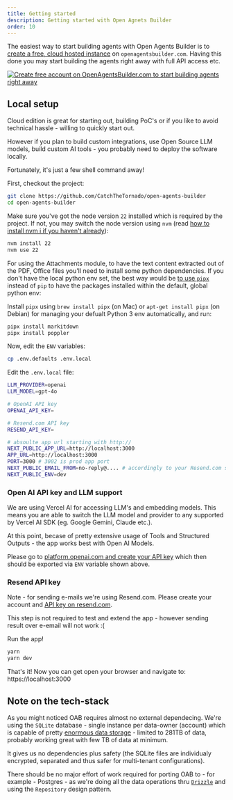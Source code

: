 ```yaml
---
title: Getting started
description: Getting started with Open Agnets Builder
order: 10
---
```


The easiest way to start building agents with Open Agents Builder is to [create a free, cloud hosted instance](https://openagentsbuilder.com) on `openagentsbuilder.com`. Having this done you may start building the agents right away with full API access etc.

<a href="https://openagentsbuilder.com"><Image alt="Create free account on OpenAgentsBuilder.com to start building agents right away" src="../../../assets/register.png" /></a>


## Local setup

Cloud edition is great for starting out, building PoC's or if you like to avoid technical hassle - willing to quickly start out. 

However if you plan to build custom integrations, use Open Source LLM models, build custom AI tools - you probably need to deploy the software locally.

Fortunately, it's just a few shell command away!

First, checkout the project:

```bash
git clone https://github.com/CatchTheTornado/open-agents-builder
cd open-agents-builder
```

Make sure you've got the node version `22` installed which is required by the project. If not, you may switch the node version using `nvm` (read [how to install nvm i if you haven't already](https://github.com/nvm-sh/nvm)):

```bash
nvm install 22
nvm use 22
```

For using the Attachments module, to have the text content extracted out of the PDF, Office files you'll need to install some python dependencies. If you don't have the local python env set, the best way would be [to use `pipx`](https://github.com/pypa/pipx) instead of `pip` to have the packages installed within the default, global python env:

Install `pipx` using `brew install pipx` (on Mac) or `apt-get install pipx` (on Debian) for managing your defualt Python 3 env automatically, and run:

```bash
pipx install markitdown
pipx install poppler
```


Now, edit the `ENV` variables:

```bash
cp .env.defaults .env.local
```

Edit the `.env.local` file:

```bash
LLM_PROVIDER=openai
LLM_MODEL=gpt-4o

# OpenAI API key
OPENAI_API_KEY=

# Resend.com API key
RESEND_API_KEY=

# absoulte app url starting with http://
NEXT_PUBLIC_APP_URL=http://localhost:3000
APP_URL=http://localhost:3000
PORT=3000 # 3002 is prod app port
NEXT_PUBLIC_EMAIL_FROM=no-reply@.... # accordingly to your Resend.com settings
NEXT_PUBLIC_ENV=dev
```

### Open AI API key and LLM support

We are using Vercel AI for accessing LLM's and embedding models. This means you are able to switch the LLM model and provider to any supported by Vercel AI SDK (eg. Google Gemini, Claude etc.).

At this point, becase of pretty extensive usage of Tools and Structured Outputs - the app works best with Open AI Models. 

Please go to [platform.openai.com and create your API key](https://platform.openai.com/api-keys) which then should be exported via `ENV` variable shown above.

### Resend API key
Note - for sending e-mails we're using Resend.com. Please create your account and [API key on resend.com](https://resend.com/docs/dashboard/api-keys/introduction). 

This step is not required to test and extend the app - however sending result over e-email will not work :(



Run the app!

```bash
yarn
yarn dev
```

That's it! Now you can get open your browser and navigate to: https://localhost:3000

## Note on the tech-stack

As you might noticed OAB requires almost no external dependecing. We're using the `SQLite` database - single instance per data-owner (account) which is capable of pretty [enormous data storage](https://www.sqlite.org/whentouse.html) - limited to 281TB of data, probably working great with few TB of data at minimum. 

It gives us no dependencies plus safety (the SQLite files are individualy encrypted, separated and thus safer for multi-tenant configurations).

There should be no major effort of work required for porting OAB to - for example - Postgres - as we're doing all the data operations thru [`Drizzle`](https://orm.drizzle.team/) and using the `Repository` design pattern.